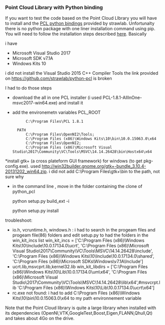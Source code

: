 ### Point Cloud Library with Python binding

If you want to test the code based on the Point Cloud LIbrary you will have to install and the [PCL python bindings](http://strawlab.github.io/python-pcl/) provided by strawlab.
Unfortunalty there is no python package with one liner installation command using pip.
You will need to follow the installation steps described [here](http://strawlab.github.io/python-pcl/). Basically

i have
 
* Microsoft Visual Studio 2017
* Microsoft SDK v7.1A
* Windows Kits 10

i did not install the  Visual Studio 2015 C++ Compiler Tools  the link provided on https://github.com/strawlab/python-pcl is broken

I had to do those steps

* download the all in one PCL installer (i used  PCL-1.8.1-AllInOne-msvc2017-win64.exe) and install it
* add the environemetn variables
        PCL_ROOT

            C:\Program Files\PCL 1.8.1

        PATH
			C:\Program Files\OpenNI2\Tools;
			C:\Program Files (x86)\Windows Kits\10\bin\10.0.15063.0\x64
			C:\Program Files\OpenNI2;
			C:\Program Files (x86)\Microsoft Visual Studio\2017\Community\VC\Tools\MSVC\14.14.26428\bin\Hostx64\x64

*install gtk+  (a cross plateform GUI framework) for windows (to get pkg-config.exe). used http://win32builder.gnome.org/gtk+-bundle_3.10.4-20131202_win64.zip. i did not add C:\Program Files\gtk+\bin to the path, not sure why

		

* in the command line , move in the folder containing the clone of python_pcl 
	
	python setup.py build_ext -i

	python setup.py install


troubleshoot:
* io.h, vcruntime.h, windows.h : i had to search in the progeam files and progeam file(86) folders and edit setup.py to had the folders in the win_kit_incs list
			win_kit_incs = ['C:\\Program Files (x86)\\Windows Kits\\10\Include\\10.0.17134.0\\ucrt',
			'C:\\Program Files (x86)\\Microsoft Visual Studio\\2017\\Community\\VC\Tools\\MSVC\\14.14.26428\\include',
			'C:\\Program Files (x86)\\Windows Kits\\10\\Include\\10.0.17134.0\\shared',
			'C:\Program Files (x86)\\Microsoft SDKs\\Windows\\v7.1A\\Include']
* ucrt.lib,msvcprt.lib,kernel32.lib
			win_kit_libdirs = ['C:\\Program Files (x86)\\Windows Kits\\10\\Lib\\10.0.17134.0\\um\\x64',
			'C:\\Program Files (x86)\\Microsoft Visual Studio\\2017\\Community\\VC\\Tools\\MSVC\\14.14.26428\\lib\\x64',#msvcrpt.lib
			'C:\\Program Files (x86)\\Windows Kits\\10\\Lib\\10.0.17134.0\\ucrt\\x64']
* rc.exe not found: i had to add C:\Program Files (x86)\Windows Kits\10\bin\10.0.15063.0\x64 to my path environnement variable


Note that the Point Cloud library is quite a large library when installed with its dependencies (OpenNI,VTK,GoogleTest,Boost,Eigen,FLANN,Qhull,Qt) and takes about 4Go on the drive.
